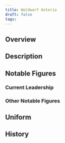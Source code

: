 ```yaml
---
title: Waldwarf Astoria
draft: false
tags:
---
```

## Overview

## Description

## Notable Figures

### Current Leadership

### Other Notable Figures 
## Uniform

## History

